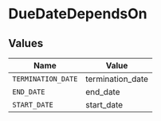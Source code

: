 # DueDateDependsOn


## Values

| Name               | Value              |
| ------------------ | ------------------ |
| `TERMINATION_DATE` | termination_date   |
| `END_DATE`         | end_date           |
| `START_DATE`       | start_date         |